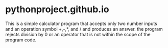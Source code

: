 # pythonproject.github.io
This is a simple calculator program that accepts only two number inputs and an operation symbol +,-,*, and / and produces an answer.
the program rejects division by 0 or an operator that is not within the scope of the program code.
